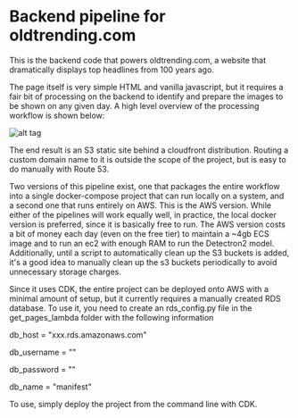 
# Backend pipeline for oldtrending.com

This is the backend code that powers oldtrending.com, a website that dramatically displays top headlines from 100 years ago.

The page itself is very simple HTML and vanilla javascript, but it requires a fair bit of processing on the backend to identify and prepare the images to be shown on any given day.  A high level overview of the processing workflow is shown below:

![alt tag](https://i.imgur.com/rmBvTyn.png)

The end result is an S3 static site behind a cloudfront distribution.  Routing a custom domain name to it is outside the scope of the project, but is easy to do manually with Route 53.

Two versions of this pipeline exist, one that packages the entire workflow into a single docker-compose project that can run locally on a system, and a second one that runs entirely on AWS.  This is the AWS version.  While either of the pipelines will work equally well, in practice, the local docker version is preferred, since it is basically free to run.  The AWS version costs a bit of money each day (even on the free tier) to maintain a ~4gb ECS image and to run an ec2 with enough RAM to run the Detectron2 model.  Additionally, until a script to automatically clean up the S3 buckets is added, it's a good idea to manually clean up the s3 buckets periodically to avoid unnecessary storage charges.

Since it uses CDK, the entire project can be deployed onto AWS with a minimal amount of setup, but it currently requires a manually created RDS database.  To use it, you need to create an rds_config.py file in the get_pages_lambda folder with the following information

db_host = "xxx.rds.amazonaws.com"

db_username = ""

db_password = ""

db_name = "manifest"

To use, simply deploy the project from the command line with CDK.